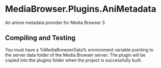 MediaBrowser.Plugins.AniMetadata
==========================

An anime metadata provider for Media Browser 3

## Compiling and Testing

You must have a %MediaBrowserData% environment variable pointing to the server data folder of the Media Browser server. The plugin will be copied into the plugins folder when the project is successfully built.

